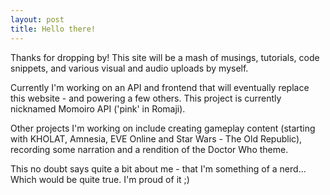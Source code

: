 ```yaml
---
layout: post
title: Hello there!
---
```


Thanks for dropping by!  This site will be a mash of musings, tutorials, code snippets, and various visual and audio uploads by myself.

Currently I'm working on an API and frontend that will eventually replace this website - and powering a few others.  This project is currently nicknamed Momoiro API ('pink' in Romaji).

Other projects I'm working on include creating gameplay content (starting with KHOLAT, Amnesia, EVE Online and Star Wars - The Old Republic), recording some narration and a rendition of the Doctor Who theme.

This no doubt says quite a bit about me - that I'm something of a nerd... Which would be quite true.  I'm proud of it ;)
